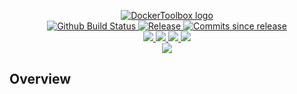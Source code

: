 <p align="center">
    <a href="https://github.com/DockerToolbox/">
        <img src="https://cdn.wolfsoftware.com/assets/images/github/organisations/dockertoolbox/black-and-white-circle-256.png" alt="DockerToolbox logo" />
    </a>
    <br />
    <a href="https://github.com/DockerToolbox/terraform-latest/actions/workflows/pipeline.yml">
        <img src="https://img.shields.io/github/workflow/status/DockerToolbox/terraform-latest/pipeline/master?style=for-the-badge" alt="Github Build Status">
    </a>
    <a href="https://github.com/DockerToolbox/terraform-latest/releases/latest">
        <img src="https://img.shields.io/github/v/release/DockerToolbox/terraform-latest?color=blue&label=Latest%20Release&style=for-the-badge" alt="Release">
    </a>
    <a href="https://github.com/DockerToolbox/terraform-latest/releases/latest">
        <img src="https://img.shields.io/github/commits-since/DockerToolbox/terraform-latest/latest.svg?color=blue&style=for-the-badge" alt="Commits since release">
    </a>
    <br />
    <a href=".github/CODE_OF_CONDUCT.md">
        <img src="https://img.shields.io/badge/Code%20of%20Conduct-blue?style=for-the-badge" />
    </a>
    <a href=".github/CONTRIBUTING.md">
        <img src="https://img.shields.io/badge/Contributing-blue?style=for-the-badge" />
    </a>
    <a href=".github/SECURITY.md">
        <img src="https://img.shields.io/badge/Report%20Security%20Concern-blue?style=for-the-badge" />
    </a>
    <a href="https://github.com/DockerToolbox/terraform-latest/issues">
        <img src="https://img.shields.io/badge/Get%20Support-blue?style=for-the-badge" />
    </a>
    <br />
    <a href="https://wolfsoftware.com/">
        <img src="https://img.shields.io/badge/Created%20by%20Wolf%20Software-blue?style=for-the-badge" />
    </a>
</p>

## Overview
